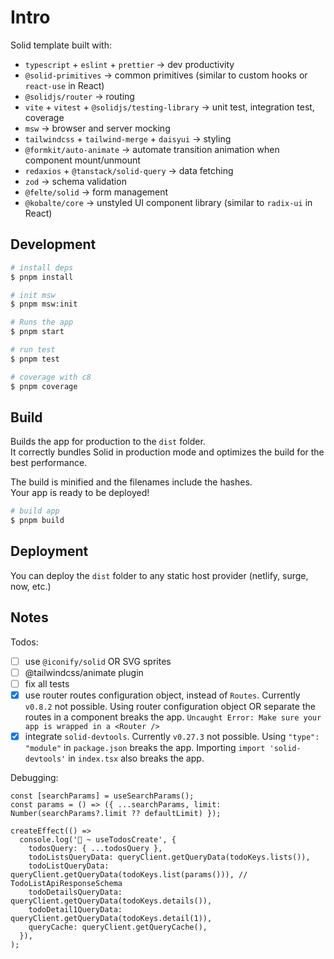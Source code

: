 # Intro

Solid template built with:

- `typescript` + `eslint` + `prettier` -> dev productivity
- `@solid-primitives` -> common primitives (similar to custom hooks or `react-use` in React)
- `@solidjs/router` -> routing
- `vite` + `vitest` + `@solidjs/testing-library` -> unit test, integration test, coverage
- `msw` -> browser and server mocking
- `tailwindcss` + `tailwind-merge` + `daisyui` -> styling
- `@formkit/auto-animate` -> automate transition animation when component mount/unmount
- `redaxios` + `@tanstack/solid-query` -> data fetching
- `zod` -> schema validation
- `@felte/solid` -> form management
- `@kobalte/core` -> unstyled UI component library (similar to `radix-ui` in React)

## Development

```bash
# install deps
$ pnpm install

# init msw
$ pnpm msw:init

# Runs the app
$ pnpm start
```

```bash
# run test
$ pnpm test

# coverage with c8
$ pnpm coverage
```

## Build

Builds the app for production to the `dist` folder.<br>
It correctly bundles Solid in production mode and optimizes the build for the best performance.

The build is minified and the filenames include the hashes.<br>
Your app is ready to be deployed!

```bash
# build app
$ pnpm build
```

## Deployment

You can deploy the `dist` folder to any static host provider (netlify, surge, now, etc.)

## Notes

Todos:

- [ ] use `@iconify/solid` OR SVG sprites
- [ ] @tailwindcss/animate plugin
- [ ] fix all tests
- [x] use router routes configuration object, instead of `Routes`. Currently `v0.8.2` not possible. Using router configuration object OR separate the routes in a component breaks the app. `Uncaught Error: Make sure your app is wrapped in a <Router />`
- [x] integrate `solid-devtools`. Currently `v0.27.3` not possible. Using `"type": "module"` in `package.json` breaks the app. Importing `import 'solid-devtools'` in `index.tsx` also breaks the app.

Debugging:

```tsx
const [searchParams] = useSearchParams();
const params = () => ({ ...searchParams, limit: Number(searchParams?.limit ?? defaultLimit) });

createEffect(() =>
  console.log('🚀 ~ useTodosCreate', {
    todosQuery: { ...todosQuery },
    todoListsQueryData: queryClient.getQueryData(todoKeys.lists()),
    todoListQueryData: queryClient.getQueryData(todoKeys.list(params())), // TodoListApiResponseSchema
    todoDetailsQueryData: queryClient.getQueryData(todoKeys.details()),
    todoDetail1QueryData: queryClient.getQueryData(todoKeys.detail(1)),
    queryCache: queryClient.getQueryCache(),
  }),
);
```
